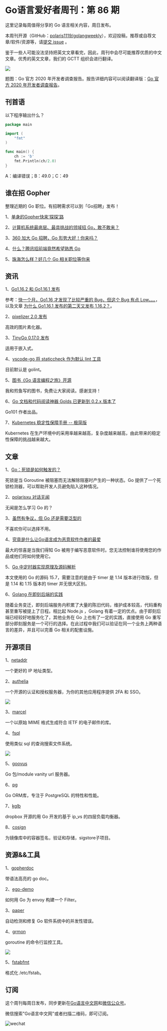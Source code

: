 # Go语言爱好者周刊：第 86 期

这里记录每周值得分享的 Go 语言相关内容，周日发布。

本周刊开源（GitHub：[polaris1119/golangweekly](https://github.com/polaris1119/golangweekly)），欢迎投稿，推荐或自荐文章/软件/资源等，请[提交 issue](https://github.com/polaris1119/golangweekly/issues) 。

鉴于一些人可能没法坚持把英文文章看完，因此，周刊中会尽可能推荐优质的中文文章。优秀的英文文章，我们的 GCTT 组织会进行翻译。

![](imgs/issue086/cover.jpg)

题图：Go 官方 2020 年开发者调查报告。报告详细内容可以阅读翻译版：[Go 官方 2020 年开发者调查报告](https://mp.weixin.qq.com/s/mw3ktRLNL9H4m32Es_nU_A)。

## 刊首语

以下程序输出什么？

```go
package main

import (
	"fmt"
)

func main() {
	ch := 'b'
	fmt.Println(ch/2.0)
}
```

A：编译错误；B：49.0；C：49

## 谁在招 Gopher

整理近期的 Go 职位。有招聘需求可以到「Go招聘」发布！

1、[单身的Gopher快来‘探探’路](https://mp.weixin.qq.com/s/wCMKDJfcZQ0gAaLIjqXr7A)

2、[计算机系统最底层、最具挑战的领域招 Go，敢不敢来？](https://mp.weixin.qq.com/s/N8J7V_GHjXR5F7bpJH2wLg)

3、[360 加大 Go 招聘，Go 形势大好！你来吗？](https://mp.weixin.qq.com/s/F5SP2s1PrEHx_3IyszCC1Q)

4、[什么？腾讯招前端竟然希望熟悉 Go](https://mp.weixin.qq.com/s/a_fYCkgzmVkieU8YvreJ-w)

5、[珠海怎么样？好几个 Go 相关职位等你来](https://mp.weixin.qq.com/s/11wwK7L1Sfh_64eHVQAPUg)

## 资讯

1、[Go1.16.2 和 Go1.16.1 发布](https://studygolang.com/dl)

参考：[快一个月，Go1.16 才发现了比较严重的 Bug，但这个 Bug 有点 Low。。。](https://mp.weixin.qq.com/s/AddZm8qaWBY-Hgexq6tWkA)，以及文章 [为什么 Go1.16.1 发布的第二天又发布 1.16.2？](https://mp.weixin.qq.com/s/mbMCxhmz8pF8VUMKm3XYtA)。

2、[pixelizer 2.0 发布](https://github.com/eleby/pixelizer)

高效的图片素化器。

3、[TinyGo 0.17.0 发布](https://github.com/tinygo-org/tinygo/releases/tag/v0.17.0)

适用于嵌入式。

4、[vscode-go 将 staticcheck 作为默认 lint 工具](https://github.com/golang/vscode-go/commit/fd0328225d16ecc97e09e72c8c354cf106928984)

目前默认是 golint。

5、[图书《Go 语言编程之旅》开源](https://golang2.eddycjy.com/)

我和煎鱼写的图书，免费让大家阅读。感谢支持！

6、[Go 文档和代码阅读神器 Golds 已更新到 0.2.x 版本了](https://mp.weixin.qq.com/s/uVX1hQzE6Qc0p-JiTd5ytQ)

Go101 作者出品。

7、[Kubernetes 稳定性保障手册 -- 极简版](https://mp.weixin.qq.com/s/Udl25deXsEo7qc_2MAmpFg)

Kubernetes 在生产环境中的采用率越来越高，复杂度越来越高，由此带来的稳定性保障的挑战越来越大。

## 文章

1、[Go：死锁是如何触发的？](https://mp.weixin.qq.com/s/ZezoXyGn0HA-8j7yForU6Q)

死锁是当 Goroutine 被阻塞而无法解除阻塞时产生的一种状态。Go 提供了一个死锁检测器，可以帮助开发人员避免陷入这种情况。

2、[polarisxu 对话无闻](https://mp.weixin.qq.com/s/RZdSx8C36QdG59XdqQ2svg)

无闻是怎么学习 Go 的？

3、[虽然有争议，但 Go 还是需要泛型的](https://mp.weixin.qq.com/s/UEGI0Zl6XuSGLDzMG6tnng)

不喜欢你可以选择不用。

4、[究竟是什么让Go语言成为恶意软件作者的最爱](https://mp.weixin.qq.com/s/Q1MfJuBKgUEX3w3raneA8g)

最大的惊喜是当我们得知 Go 被用于编写恶意软件时。您无法控制谁将使用您的作品或他们将如何使用它。

5、[Go 中定时器实现原理及源码解析](https://www.luozhiyun.com/archives/458)

本文使用的 Go 的源码 15.7，需要注意的是由于 timer 是 1.14 版本进行改版，但是 1.14 和 1.15 版本的 timer 并无很大区别。

6、[Golang 在即刻后端的实践](https://mp.weixin.qq.com/s/cepoYJR5Xeloan31-D1iQg)

随着业务变迁，即刻后端服务内积累了大量的陈旧代码，维护成本较高，代码重构甚至重写被提上了日程。相比起 Node.js ，Golang 有着一定的优点。由于即刻后端已经较好地服务化了，其他业务在 Go 上也有了一定的实践，直接使用 Go 重写部分即刻服务是一个可行的选择。在此过程中我们可以验证在同一个业务上两种语言的差异，并且可以完善 Go 相关的配套设施。

## 开源项目

1、[netaddr](https://github.com/inetaf/netaddr)

一个更好的 IP 地址类型。

2、[authelia](https://github.com/authelia/authelia)

一个开源的认证和授权服务器，为你的其他应用程序提供 2FA 和 SSO。

![](imgs/issue086/authelia.png)

3、[marcel](https://github.com/davidbanham/marcel)

一个以原始 MIME 格式生成符合 IETF 的电子邮件的库。

4、[fsql](https://github.com/kashav/fsql)

使用类似 sql 的查询搜索文件系统。

![](imgs/issue086/fsql.gif)

5、[goovus](https://github.com/nofeaturesonlybugs/goovus)

Go 包/module vanity url 服务器。

6、[pg](https://github.com/go-pg/pg)

Go ORM库，专注于 PostgreSQL 的特性和性能。

7、[kglb](https://github.com/dropbox/kglb)

dropbox 开源的用 Go 开发的基于 ip_vs 的四层负载均衡器。

8、[cosign](https://github.com/sigstore/cosign)

为镜像库中的容器签名，验证和存储，sigstore子项目。

## 资源&&工具

1、[gopherdoc](https://github.com/ravener/gopherdoc)

带语法高亮的 go doc。

2、[ego-demo](https://github.com/myteksi/ego-demo)

如何用 Go 为 envoy 构建一个 Filter。

3、[paper](https://songlh.github.io/paper/gcatch.pdf)

自动检测和修复 Go 软件系统中的并发性错误。

4、[grmon](https://github.com/bcicen/grmon)

goroutine 的命令行监控工具。

![](imgs/issue086/grmon.gif)

5、[fstabfmt](https://github.com/xyproto/fstabfmt)

格式化 /etc/fstab。

## 订阅

这个周刊每周日发布，同步更新在[Go语言中文网](https://studygolang.com/go/weekly)和[微信公众号](https://weixin.sogou.com/weixin?query=Go%E8%AF%AD%E8%A8%80%E4%B8%AD%E6%96%87%E7%BD%91)。

微信搜索"Go语言中文网"或者扫描二维码，即可订阅。

![wechat](imgs/wechat.png)
